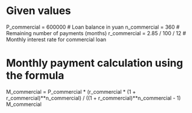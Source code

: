 # Given values
P_commercial = 600000  # Loan balance in yuan
n_commercial = 360  # Remaining number of payments (months)
r_commercial = 2.85 / 100 / 12  # Monthly interest rate for commercial loan

# Monthly payment calculation using the formula
M_commercial = P_commercial * (r_commercial * (1 + r_commercial)**n_commercial) / ((1 + r_commercial)**n_commercial - 1)
M_commercial



